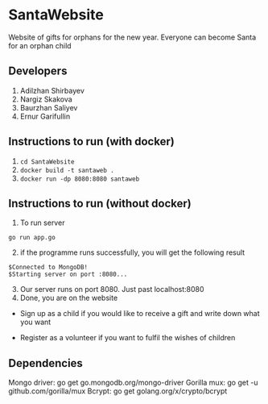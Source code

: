 # SantaWebsite
Website of gifts for orphans for the new year. Everyone can become Santa for an orphan child

## Developers
1. Adilzhan Shirbayev
2. Nargiz Skakova
3. Baurzhan Saliyev
4. Ernur Garifullin

## Instructions to run (with docker)
1. ```cd SantaWebsite```
2. ```docker build -t santaweb .```
3. ```docker run -dp 8080:8080 santaweb```

## Instructions to run (without docker)
1. To run server
```console
go run app.go
```
2. if the programme runs successfully, you will get the following result
```console
$Connected to MongoDB!
$Starting server on port :8080...
```
3. Our server runs on port 8080. Just past localhost:8080
4. Done, you are on the website


* Sign up as a child if you would like to receive a gift and write down what you want

* Register as a volunteer if you want to fulfil the wishes of children

## Dependencies
Mongo driver: go get go.mongodb.org/mongo-driver
Gorilla mux: go get -u github.com/gorilla/mux
Bcrypt: go get golang.org/x/crypto/bcrypt
